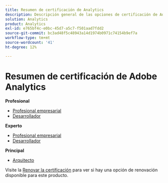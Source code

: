 ```yaml
---
title: Resumen de certificación de Analytics
description: Descripción general de las opciones de certificación de Adobe Analytics
solution: Analytics
product: Analytics
exl-id: e765bf4c-e0bc-45d7-a5c7-f501aad7fdd2
source-git-commit: bc3ad48f5c48943a14d1974b0971c74154b9ef7a
workflow-type: tm+mt
source-wordcount: '41'
ht-degree: 12%

---
```


# Resumen de certificación de Adobe Analytics

**Profesional**

* [Profesional empresarial](/help/certifications/aa/aa-p-business.md) <!--AD0-E212-->
* [Desarrollador](/help/certifications/aa/aa-p-developer.md) <!--AD0-E213-->

**Experto**

* [Profesional empresarial](/help/certifications/aa/aa-e-business.md) <!--AD0-E208-->
* [Desarrollador](/help/certifications/aa/aa-e-developer.md) <!--AD0-E209-->

**Principal**

* [Arquitecto](/help/certifications/aa/aa-m-architect.md) <!--AD0-E207-->

Visite la [Renovar la certificación](/help/certifications/renew.md) para ver si hay una opción de renovación disponible para este producto.
